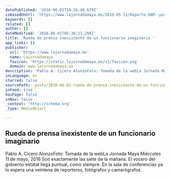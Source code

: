 ```yaml
---
datePublished: '2016-06-01T14:26:40.679Z'
isBasedOnUrl: 'https://www.lajornadamaya.mx/2016-05-11/Reporte-8AM--por-Pablo-A--CIcero'
keywords: []
related: []
author: []
dateModified: '2016-06-01T05:38:11.298Z'
title: 'Rueda de prensa inexistente de un funcionario imaginario '
app_links: []
publisher:
  url: 'https://www.lajornadamaya.mx'
  name: Lajornadamaya
  favicon: 'https://static.lajornadamaya.mx/v2/favicon.png'
  domain: www.lajornadamaya.mx
description: 'Pablo A. Cicero AlonzoFoto: Tomada de la webLa Jornada Maya Miércoles 11 de mayo, 2016 Son exactamente las siete de la mañana. El vocero del gobierno estatal llega puntual, como siempre. En la sala de conferencias ya lo espera una veintena de reporteros, fotógrafos y camarógrafos.'
inLanguage: es
starred: false
sourcePath: _posts/2016-06-01-rueda-de-prensa-inexistente-de-un-funcionario-imaginario.md
inFeed: true
hasPage: false
inNav: false
_context: 'http://schema.org'
_type: MediaObject

---
```

<article style=""><h1>Rueda de prensa inexistente de un funcionario imaginario </h1><p>Pablo A. Cicero AlonzoFoto: Tomada de la webLa Jornada Maya Miércoles 11 de mayo, 2016 Son exactamente las siete de la mañana. El vocero del gobierno estatal llega puntual, como siempre. En la sala de conferencias ya lo espera una veintena de reporteros, fotógrafos y camarógrafos.</p></article>